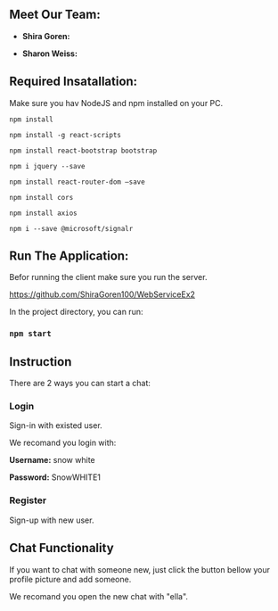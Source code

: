 ## Meet Our Team:

- **Shira Goren:** 

- **Sharon Weiss:** 

## Required Insatallation:

Make sure you hav NodeJS and npm installed on your PC.


`npm install`

`npm install -g react-scripts`

`npm install react-bootstrap bootstrap`

`npm i jquery --save`

`npm install react-router-dom –save`

`npm install cors`

`npm install axios`

`npm i --save @microsoft/signalr`


## Run The Application:

Befor running the client make sure you run the server.

https://github.com/ShiraGoren100/WebServiceEx2

In the project directory, you can run:

### `npm start`

## Instruction

There are 2 ways you can start a chat:

### Login

Sign-in with existed user. 

We recomand you login with:

**Username:** snow white 

**Password:** SnowWHITE1

### Register

Sign-up with new user.


## Chat Functionality 


If you want to chat with someone new, just click the button bellow your profile picture and add someone.

We recomand you open the new chat with "ella".
